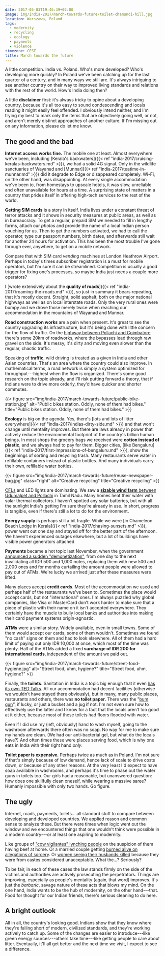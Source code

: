 ```yaml
---
date: 2017-05-03T19:46:39+02:00
image: img/india-2017/march-towards-future/toilet-chamundi-hill.jpg
location: Warszawa, Poland
tags:
  - modernity
  - recycling
  - ecology
  - payments
  - violence
timezone: CEST
title: March towards the future
---
```


A little competition. India vs. Poland. Who's more developed? Who's developing more quickly? In Poland we've been catching up for the last quarter of a century, and in many ways we still are. It's always intriguing to see another country on their way to improved living standards and relations with the rest of the world. How's India doing then?

<!--more-->

A little __disclaimer__ first: it's always tricky to opine about a developing country, because it's all too easy to sound condescending and locals reading it might easily feel offended. I obviously intend neither, and I'm trying my best to mark only the items that are objectively going well, or not, and aren't merely distinct approaches of another culture. If I'm missing out on any information, please do let me know.

## The good and the bad

__Internet access works fine.__ The mobile one at least. Almost everywhere we've been, including [Kerala's backwaters]({{< ref "india-2017/cruising-keralas-backwaters.md" >}}), we had a solid 4G signal. Only in the wildlife sanctuaries of Wayanad and [Munnar]({{< ref "india-2017/teatime-in-munnar.md" >}}) did it degrade to Edge or disappeared completely. Wi-Fi, on the other hand, was disappointing. At every single accommodation we've been to, from homestays to upscale hotels, it was slow, unreliable and often unavailable for hours at a time. A surprising state of matters in a country that prides itself in offering high-tech services to the rest of the world.

__Getting SIM cards__ is a story in itself. India lives under a constant threat of terror attacks and it shows in security measures at public areas, as well as in bureaucracy. To get a regular, prepaid SIM we needed to fill in lengthy forms, attach our _photos_ and provide the name of a local Indian person vouching for us. Then to get the numbers activated, we had to call the operator, type our passport numbers, birth dates, and afterwards still wait for another 24 hours for activation. This has been the most trouble I've gone through ever, anywhere, to get on a mobile network.

Compare that with SIM card _vending_ machines at London Heathrow Airport. Perhaps in today's times subscriber registration is a must for mobile operators, but I'm sure it can be streamlined. Competition is usually a good trigger for fixing one's processes, so maybe India just needs a couple more operators?

I [wrote extensively about the __quality of roads__]({{< ref "india-2017/roaming-the-roads.md" >}}), so just in summary it bears repeating, that it's mostly decent. Straight, solid asphalt, both on the major national highways as well as on local interstate roads. Only the very rural ones were bumpy and we drove those merely twice when reaching our accommodation in the mountains of Wayanad and Munnar.

__Road construction works__ are a pain when present. It's great to see the country upgrading its infrastructure, but it's being done with little concern for the flow of traffic. On the [highway between Pollachi and Coimbatore][gmaps-pollachi-coimbatore] there's some 20km of roadworks, where the bypasses lead through raw gravel on the side. It's messy, it's dirty and moving even slower than the regular, chaotic traffic.

Speaking of __traffic__, wild driving is treated as a given in India and other Asian countries. That's an area where the country could also improve. In mathematical terms, a road network is simply a system optimized for throughput---highest when the flow is organized. There's some good research on the topic already, and I'll risk putting forward a theory, that if Indians were to drive more orderly, they'd have quicker and shorter commutes.

{{< figure src="img/india-2017/march-towards-future/public-bike-station.jpg" alt="Public bikes station. Oddly, none of them had bikes." title="Public bikes station. Oddly, none of them had bikes." >}}

__Ecology__ is big on the agenda. Yes, there's [lots and lots of litter everywhere]({{< ref "india-2017/indias-dirty-side.md" >}}) and that won't change until mentality improves. But there are laws already in power that actively reduce the environmental footprint of the country's billion human beings. In most shops the grocery bags we received were __cotton instead of plastic__, and we always had to pay for them. Bigger cities, [like Bengaluru]({{< ref "india-2017/first-impressions-of-bengaluru.md" >}}), show the beginnings of sorting and recycling trash. Many restaurants serve water in refillable containers instead of plastic bottles. And many individuals carry their own, refillable water bottles.

{{< figure src="img/india-2017/march-towards-future/reuse-newspaper-bag.jpg" class="right" alt="Creative recycling" title="Creative recycling" >}}

[CFLs][wp-cfl] and LED lights are dominating. We saw a [__sizable wind farm__ between Udumalpet and Pollachi][udumalpet-wind-farm] in Tamil Nadu. Many homes heat their water with solar thermal collectors. I haven't spotted any solar batteries, but with all the sunlight India's getting I'm sure they're already in use. In short, progress is tangible, even if there's still a lot to do for the environment.

__Energy supply__ is perhaps still a bit fragile. While we were [in Chameleon Beach Lodge in Kerala]({{< ref "india-2017/chasing-sunsets.md" >}}), power went out one day and stayed off for the better part of the afternoon. We haven't experienced outages elsewhere, but a lot of buildings have visible power generators attached.

__Payments__ became a hot topic last November, when the government [announced a sudden "demonetization"][wp-india-demonetization], from one day to the next invalidating all IDR 500 and 1,000 notes, replacing them with new 500 and 2,000 ones and for months curtailing the amount people were allowed to pay out of ATMs. We're lucky we arrived just after these measures were lifted.

Many places accept __credit cards__. Most of the accommodation we used and perhaps half of the restaurants we've been to. Sometimes the place would accept cards, but not "international" ones. I'm always puzzled why global companies, like Visa or MasterCard don't work harder to make sure that a piece of plastic with their name on it isn't accepted everywhere. They certainly have the muscle to bully local banks and authorities into making their card payment systems origin-agnostic.

__ATMs__ were a similar story. Widely available, even in small towns. Some of them would accept our cards, some of them wouldn't. Sometimes we found "no cash" signs on them and had to look elsewhere. All of them had a hard limit of paying out only IDR 10,000 at once, which most of the time was plenty. Half of the ATMs added a fixed __surcharge of IDR 200 for international cards__, independent of the amount we paid out.

{{< figure src="img/india-2017/march-towards-future/street-food-hygiene.jpg" alt="Street food, uhm, hygiene?" title="Street food, uhm, hygiene?" >}}

Finally, the __toilets__. Sanitation in India is a topic big enough that it even [has its own TED Talks](https://www.ted.com/talks/joe_madiath_better_toilets_better_life). All our accommodation had decent facilities (otherwise we wouldn't have stayed there obviously), but in many, many public places, restaurants and others, there was __no toilet paper__. There was the "[bum gun][wp-bidet-shower]", if lucky, or just a bucket and a jug if not. I'm not even sure how to effectively use the latter and I know for a fact that the locals aren't too good at it either, because most of these toilets had floors flooded with water.

Even if I did use my (left, obviously) hand to wash myself, going to the washroom afterwards there often was no soap. No way for me to make sure my hands are clean. (We had our anti-bacterial gel, but what do the locals have?) And often times these were places serving food, which is why one eats in India with their right hand _only_.

__Toilet paper is expensive.__ Perhaps twice as much as in Poland. I'm not sure if that's simply because of low demand, hence lack of scale to drive costs down, or because of any other reasons. At the _very_ least I'd expect to have soap available in washrooms, and perhaps it's time to phase out the water guns in toilets too. Our girls had a reasonable, but unanswered question: how does one skillfully clean oneself, while wearing a massive saree? Humanly impossible with only two hands. Go figure.

## The ugly

Internet, roads, payments, toilets... all standard stuff to compare between developing and developed countries. We applied reason and common sense to analyze these. But there were times when logic went out the window and we encountered things that one wouldn't think were possible in a modern country---or at least one aspiring to modernity.

Like groups of ["cow vigilantes" lynching people][cow-vigilantes] on the suspicion of them having beef at home. Or a married couple getting [burned alive on allegations of sorcery][mob-sorcery]. Or [women seeing their husbands killed][caste-killings] because they were from castes considered unacceptable. What the...? Seriously?

To be fair, in each of these cases the law stands firmly on the side of the victims and authorities are actively prosecuting the perpetrators. Things are improving, especially as people's mentality (again, that word) improves. It's just the _barbaric_, savage nature of these acts that blows my mind. On the one hand, India wants to be the hub of modernity, on the other hand---that. Food for thought for our Indian friends, there's serious cleaning to do here.

## A bright outlook

All in all, the country's looking good. Indians show that they know where they're falling short of modern, civilized standards, and they're working actively to catch up. Some of the changes are easier to introduce---like green energy sources---others take time---like getting people to care about litter. Eventually, it'll all get better and the next time we visit, I expect to see a difference.

[caste-killings]: http://www.thehindu.com/news/national/tamil-nadu/when-victims-of-caste-violence-came-face-to-face/article18064601.ece
[cow-vigilantes]: http://www.thehindu.com/news/national/sc-seeks-response-on-plea-for-reining-in-cow-vigilantes/article17875575.ece
[gmaps-pollachi-coimbatore]: https://goo.gl/maps/s5pEFQ1i1kM2
[mob-sorcery]: http://www.thehindu.com/news/national/telangana/mob-set-afire-couple-alleging-sorcery/article17864125.ece
[udumalpet-wind-farm]: http://www.thehindu.com/2005/08/25/stories/2005082506250400.htm
[wp-bidet-shower]: https://en.wikipedia.org/wiki/Bidet_shower
[wp-cfl]: https://en.wikipedia.org/wiki/Compact_fluorescent_lamp
[wp-india-demonetization]: https://en.wikipedia.org/wiki/2016_Indian_banknote_demonetisation
